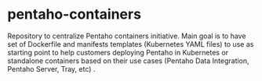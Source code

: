 # pentaho-containers
Repository to centralize Pentaho containers initiative. Main goal is to have set of Dockerfile and manifests templates (Kubernetes YAML files) to use as starting point to help customers deploying Pentaho in Kubernetes or standalone containers based on their use cases (Pentaho Data Integration, Pentaho Server, Tray, etc) .
